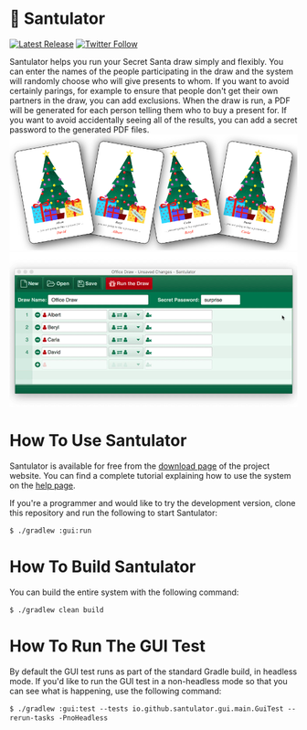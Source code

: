 # 🎁 Santulator

[![Latest Release](https://img.shields.io/github/release/Santulator/Santulator.svg)](https://github.com/Santulator/Santulator/releases/latest)
[![Twitter Follow](https://img.shields.io/twitter/follow/vocabhunterapp.svg?style=social&label=Follow)](https://twitter.com/vocabhunterapp)

Santulator helps you run your Secret Santa draw simply and flexibly.  You can enter the names of the people participating in the draw and the system will randomly choose who will give presents to whom.  If you want to avoid certainly parings, for example to ensure that people don't get their own partners in the draw, you can add exclusions.  When the draw is run, a PDF will be generated for each person telling them who to buy a present for.  If you want to avoid accidentally seeing all of the results, you can add a secret password to the generated PDF files.
[![Santulator draw selection](/assets/Santulator-Draw-Selection-Cards-1.png)](https://santulator.github.io/)
[![Santulator in action](/assets/Santulator-Draw-Wizard-1.gif)](https://santulator.github.io/)

# How To Use Santulator

Santulator is available for free from the [download page](https://santulator.github.io/download/) of the project website.  You can find a complete tutorial explaining how to use the system on the [help page](https://santulator.github.io/help/).

If you're a programmer and would like to try the development version, clone this repository and run the following to start Santulator:
~~~
$ ./gradlew :gui:run
~~~

# How To Build Santulator

You can build the entire system with the following command:
~~~
$ ./gradlew clean build
~~~

# How To Run The GUI Test

By default the GUI test runs as part of the standard Gradle build, in headless mode.  If you'd like to run the GUI test in a non-headless mode so that you can see what is happening, use the following command:
~~~
$ ./gradlew :gui:test --tests io.github.santulator.gui.main.GuiTest --rerun-tasks -PnoHeadless
~~~
